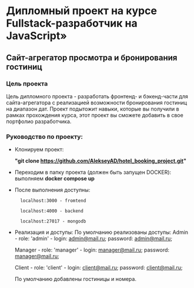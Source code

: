 # Дипломный проект на курсе Fullstack-разработчик на JavaScript»

## Cайт-агрегатор просмотра и бронирования гостиниц

### Цель проекта

Цель дипломного проекта - разработать фронтенд- и бэкенд-части для сайта-агрегатора с реализацией возможности бронирования гостиниц на диапазон дат. Проект подытожит навыки, которые вы получили в рамках прохождения курса, этот проект вы сможете добавить в свое портфолио разработчика.

### Руководство по проекту:

- Клонируем проект:

    **"git clone https://github.com/AlekseyAD/hotel_booking_project.git"**

- Переходим в папку проекта (должен быть запущен DOCKER):
        выполняем **docker compose up**

- После выполнения доступны:

        localhost:3000 - fromtend

        localhost:4000 - backend

        localhost:27017 - mongodb

- Реализация и доступы:
    По умолчанию реализованы доступы:
    Admin - role: 'admin' - login: admin@mail.ru; password: admin@mail.ru;

    Manager - role: 'manager' - login: manager@mail.ru; password: manager@mail.ru;

    Client - role: 'client' - login: client@mail.ru; password: client@mail.ru;

    По умолчанию добавлены гостиницы и номера.